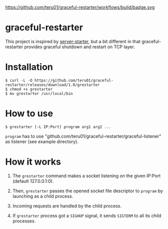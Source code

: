 https://github.com/teru01/graceful-restarter/workflows/build/badge.svg

# graceful-restarter

This project is inspired by [server-starter](https://github.com/lestrrat-go/server-starter), but a bit different in that graceful-restarter provides graceful shutdown and restart on TCP layer.

# Installation

```
$ curl -L -O https://github.com/teru01/graceful-restarter/releases/download/1.0/grestarter
$ chmod +x grestarter
$ mv grestarter /usr/local/bin
```

# How to use

```
$ grestarter [-L IP:Port] program arg1 arg2 ...
```

`program` has to use "github.com/teru01/graceful-restarter/graceful-listener" as listener (see example directory).

# How it works

1. The `grestarter` command  makes a socket listening on the given IP:Port (default 127.0.0.1:0).

2. Then, `grestarter` passes the opened socket file descriptor to `program` by launching as a child process.

3. Incoming requests are handled by the child process.

3. If `grestarter` process got a `SIGHUP` signal, it sends `SIGTERM` to all its child processes.
